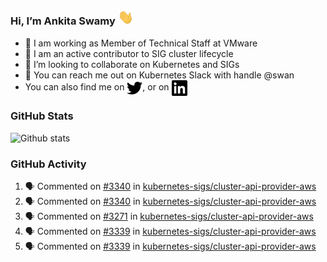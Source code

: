 ### Hi, I’m Ankita Swamy <img src="svg/wave.gif" width="25px"> 

- 💼 I am working as Member of Technical Staff at VMware
- 👀 I am an active contributor to SIG cluster lifecycle 
- 💞️ I’m looking to collaborate on Kubernetes and SIGs
- 💬 You can reach me out on Kubernetes Slack with handle @swan
- You can also find me on <a href="https://twitter.com/SwamyAnkita" target="blank"><img align="center" src="https://raw.githubusercontent.com/Ankitasw/Ankitasw/master/svg/twitter.svg" alt="Ankitasw" height="25" width="25" color="#1DA1f2" /></a>, or on <a href="https://www.linkedin.com/in/Ankitaswamy/" target="blank"><img align="center" src="https://raw.githubusercontent.com/Ankitasw/Ankitasw/master/svg/linkedin.svg" alt="Ankitasw" height="25" width="25" /></a>

### GitHub Stats
![Github stats](https://github-readme-stats.vercel.app/api?username=Ankitasw&count_private=true&show_icons=true&theme=tokyonight)

### GitHub Activity 
<!--START_SECTION:activity-->
1. 🗣 Commented on [#3340](https://github.com/kubernetes-sigs/cluster-api-provider-aws/issues/3340) in [kubernetes-sigs/cluster-api-provider-aws](https://github.com/kubernetes-sigs/cluster-api-provider-aws)
2. 🗣 Commented on [#3340](https://github.com/kubernetes-sigs/cluster-api-provider-aws/issues/3340) in [kubernetes-sigs/cluster-api-provider-aws](https://github.com/kubernetes-sigs/cluster-api-provider-aws)
3. 🗣 Commented on [#3271](https://github.com/kubernetes-sigs/cluster-api-provider-aws/issues/3271) in [kubernetes-sigs/cluster-api-provider-aws](https://github.com/kubernetes-sigs/cluster-api-provider-aws)
4. 🗣 Commented on [#3339](https://github.com/kubernetes-sigs/cluster-api-provider-aws/issues/3339) in [kubernetes-sigs/cluster-api-provider-aws](https://github.com/kubernetes-sigs/cluster-api-provider-aws)
5. 🗣 Commented on [#3339](https://github.com/kubernetes-sigs/cluster-api-provider-aws/issues/3339) in [kubernetes-sigs/cluster-api-provider-aws](https://github.com/kubernetes-sigs/cluster-api-provider-aws)
<!--END_SECTION:activity-->

